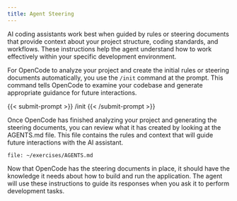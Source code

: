 ```yaml
---
title: Agent Steering
---
```


AI coding assistants work best when guided by rules or steering documents that provide context about your project structure, coding standards, and workflows. These instructions help the agent understand how to work effectively within your specific development environment.

For OpenCode to analyze your project and create the initial rules or steering documents automatically, you use the `/init` command at the prompt. This command tells OpenCode to examine your codebase and generate appropriate guidance for future interactions.

{{< submit-prompt >}}
/init
{{< /submit-prompt >}}

Once OpenCode has finished analyzing your project and generating the steering documents, you can review what it has created by looking at the AGENTS.md file. This file contains the rules and context that will guide future interactions with the AI assistant.

```editor:open-file
file: ~/exercises/AGENTS.md
```

Now that OpenCode has the steering documents in place, it should have the knowledge it needs about how to build and run the application. The agent will use these instructions to guide its responses when you ask it to perform development tasks.
